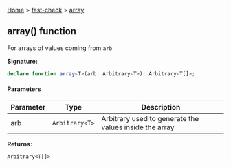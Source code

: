 [Home](/) &gt; [fast-check](../fast-check.md) &gt; [array](array_1.md)

## array() function

For arrays of values coming from `arb`

<b>Signature:</b>

```typescript
declare function array<T>(arb: Arbitrary<T>): Arbitrary<T[]>;
```

#### Parameters

|  Parameter | Type | Description |
|  --- | --- | --- |
|  arb | <code>Arbitrary&lt;T&gt;</code> | Arbitrary used to generate the values inside the array |

<b>Returns:</b>

`Arbitrary<T[]>`


